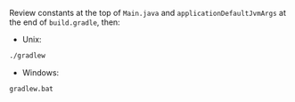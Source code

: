 Review constants at the top of `Main.java` and `applicationDefaultJvmArgs` at the end of `build.gradle`, then:

* Unix:

```sh
./gradlew
```

* Windows:

```sh
gradlew.bat
```
